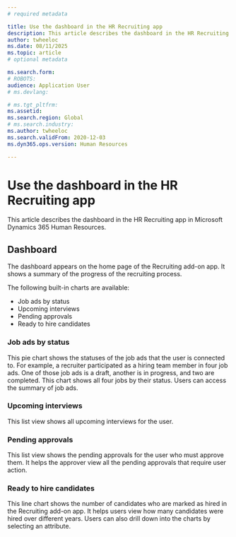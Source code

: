 ```yaml
---
# required metadata

title: Use the dashboard in the HR Recruiting app 
description: This article describes the dashboard in the HR Recruiting app in Microsoft Dynamics 365 Human Resources.
author: twheeloc
ms.date: 08/11/2025
ms.topic: article
# optional metadata

ms.search.form: 
# ROBOTS: 
audience: Application User
# ms.devlang: 

# ms.tgt_pltfrm: 
ms.assetid: 
ms.search.region: Global
# ms.search.industry: 
ms.author: twheeloc
ms.search.validFrom: 2020-12-03
ms.dyn365.ops.version: Human Resources

---
```


# Use the dashboard in the HR Recruiting app 

This article describes the dashboard in the HR Recruiting app in Microsoft Dynamics 365 Human Resources.

## Dashboard

The dashboard appears on the home page of the Recruiting add-on app. It shows a summary of the progress of the recruiting process.

The following built-in charts are available:

- Job ads by status
- Upcoming interviews
- Pending approvals
- Ready to hire candidates

### Job ads by status

This pie chart shows the statuses of the job ads that the user is connected to. For example, a recruiter participated as a hiring team member in four job ads. One of those job ads is a draft, another is in progress, and two are completed. This chart shows all four jobs by their status. Users can access the summary of job ads.

### Upcoming interviews

This list view shows all upcoming interviews for the user.

### Pending approvals

This list view shows the pending approvals for the user who must approve them. It helps the approver view all the pending approvals that require user action.

### Ready to hire candidates

This line chart shows the number of candidates who are marked as hired in the Recruiting add-on app. It helps users view how many candidates were hired over different years. Users can also drill down into the charts by selecting an attribute.
